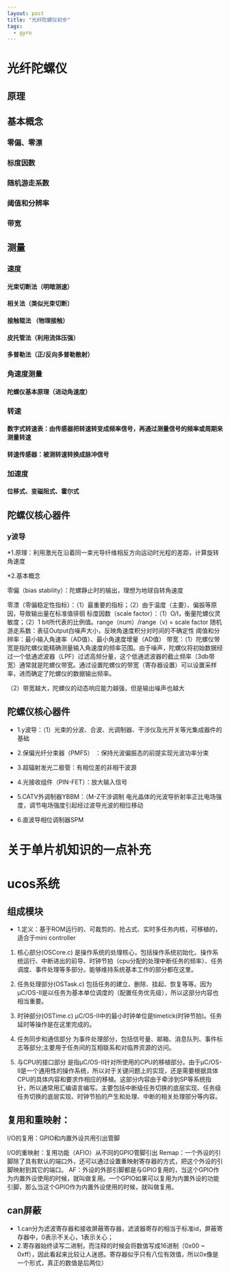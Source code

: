 ```yaml
---
layout: post
title: "光纤陀螺仪初步"
tags:
  - gyro
---
```



# 光纤陀螺仪
## 原理
## 基本概念
### 零偏、零漂
### 标度因数
### 随机游走系数
### 阈值和分辨率
### 带宽
## 测量
### 速度
#### 光束切断法（明暗测速）
#### 相关法（类似光束切断）
#### 接触辊法 （物理接触）
#### 皮托管法（利用流体压强）
#### 多普勒法（正/反向多普勒散射）
### 角速度测量
#### 陀螺仪基本原理（进动角速度）
### 转速
#### 数字式转速表：由传感器把转速转变成频率信号，再通过测量信号的频率或周期来测量转速
#### 转速传感器：被测转速转换成脉冲信号
### 加速度
#### 位移式、变磁阻式、霍尔式
## 陀螺仪核心器件
### y波导
*1.原理：利用激光在沿着同一束光导纤维相反方向运动时光程的差距，计算旋转角速度

*2.基本概念

零偏（bias stability）：陀螺静止时的输出，理想为地球自转角速度

零漂（零偏稳定性指标）：（1）最重要的指标；（2）由于温度（主要）、偏振等原因，导致输出量在标准值徘徊
标度因数（scale factor）：（1）O/I，衡量陀螺仪灵敏度；（2）1 bit所代表的比例值。range（num）/range（v) = scale factor
随机游走系数：表征Output白噪声大小，反映角速度积分对时间的不确定性
阈值和分辨率：最小输入角速率（AD值）、最小角速度增量（AD值）
带宽：（1）陀螺仪带宽是指陀螺仪能精确测量输入角速度的频率范围。由于噪声，陀螺仪将初始数据经过一个低通滤波器（LPF）过滤高频分量，这个低通滤波器的截止频率（3db带宽）通常就是陀螺仪带宽。通过设置陀螺仪的带宽（寄存器设置）可以设置采样率，进而确定了陀螺仪的数据输出频率。

（2）带宽越大，陀螺仪的动态响应能力越强，但是输出噪声也越大

## 陀螺仪核心器件
* 1.y波导：（1）光束的分波、合波、光调制器、干涉仪及光开关等光集成器件的基础

* 2.保偏光纤分束器（PMFS） ：保持光波偏振态的前提实现光波功率分束
* 3.超辐射发光二极管：有相位差的非相干波源
* 4.光接收组件（PIN-FET）：放大输入信号
* 5.CATV外调制器YBBM：（M-Z干涉调制 电光晶体的光波导折射率正比电场强度，调节电场强度引起经过波导光波的相位移动
* 6.直波导相位调制器SPM


# 关于单片机知识的一点补充
# ucos系统
## 组成模块
* 1.定义：基于ROM运行的、可裁剪的、抢占式、实时多任务内核，可移植的，适合于mini controller

1) 核心部分(OSCore.c) 是操作系统的处理核心，包括操作系统初始化、操作系统运行、中断进出的前导、时钟节拍（cpu分配的处理中断任务的频率）、任务调度、事件处理等多部分。能够维持系统基本工作的部分都在这里。

2) 任务处理部分(OSTask.c) 包括任务的建立、删除、挂起、恢复等等。因为μC/OS-II是以任务为基本单位调度的（配置任务优先级），所以这部分内容也相当重要。

3) 时钟部分(OSTime.c) μC/OS-II中的最小时钟单位是timetick(时钟节拍)。任务延时等操作是在这里完成的。

4) 任务同步和通信部分 为事件处理部分，包括信号量、邮箱、消息队列、事件标志等部分;主要用于任务间的互相联系和对临界资源的访问。

5) 与CPU的接口部分 是指μC/OS-II针对所使用的CPU的移植部分。由于μC/OS-II是一个通用性的操作系统，所以对于关键问题上的实现，还是需要根据具体CPU的具体内容和要求作相应的移植。这部分内容由于牵涉到SP等系统指针，所以通常用汇编语言编写。主要包括中断级任务切换的底层实现、任务级任务切换的底层实现、时钟节拍的产生和处理、中断的相关处理部分等内容。

## 复用和重映射：
I/O的复用：GPIO和内置外设共用引出管脚

I/O的重映射：复用功能（AFIO）从不同的GPIO管脚引出
Remap：一个外设的引脚除了具有默认的端口外，还可以通过设置重映射寄存器的方式，把这个外设的引脚映射到其它的端口。
AF：外设的外部引脚都是与GPIO复用的，当这个GPIO作为内置外设使用的时候，就叫做复用。一个GPIO如果可以复用为内置外设的功能引脚，那么当这个GPIO作为内置外设使用的时候，就叫做复用。

## can屏蔽
* 1.can分为滤波寄存器和接收屏蔽寄存器，滤波器寄存的相当于标准id，屏蔽寄存器中，0表示不关心，1表示关心；
* 2.寄存器始终读写二进制，而注释的时候会将数值写成16进制（0x00 ~ 0xff），因此看起来比较让人迷惑。寄存器似乎只有八位有效值，所以0x像是一个形式，真正的数值是后两位）
